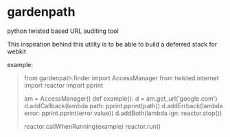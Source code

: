 gardenpath
==========

python twisted based URL auditing tool

This inspiration behind this utility is to be able to build a deferred stack for webkit


example:
>from gardenpath.finder import AccessManager
>from twisted.internet import reactor
>import pprint
>
>am = AccessManager()
>def example():
>    d = am.get_url('google.com')
>    d.addCallback(lambda path: pprint.pprint(path))
>    d.addErrback(lambda error: pprint.pprint(error.value))
>    d.addBoth(lambda ign: reactor.stop())
>   
>reactor.callWhenRunning(example)
>reactor.run()
